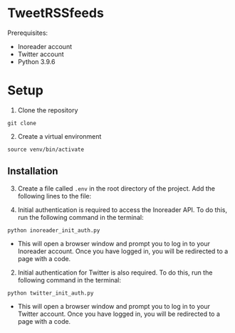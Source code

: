 # TweetRSSfeeds

Prerequisites:
- Inoreader account
- Twitter account
- Python 3.9.6


# Setup
1. Clone the repository
```
git clone
```
2. Create a virtual environment
```
source venv/bin/activate
```

## Installation

3. Create a file called `.env` in the root directory of the project. Add the following lines to the file:

1.  Initial authentication is required to access the Inoreader API. To do this, run the following command in the terminal:

```
python inoreader_init_auth.py
```

- This will open a browser window and prompt you to log in to your Inoreader account. Once you have logged in, you will be redirected to a page with a code. 

2. Initial authentication for Twitter is also required. To do this, run the following command in the terminal:

```
python twitter_init_auth.py
```

- This will open a browser window and prompt you to log in to your Twitter account. Once you have logged in, you will be redirected to a page with a code.


```